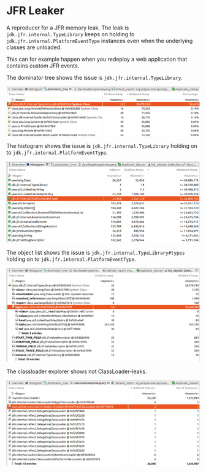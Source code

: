 JFR Leaker
==========

A reproducer for a JFR memory leak. The leak is `jdk.jfr.internal.TypeLibrary` keeps on holding to `jdk.jfr.internal.PlatformEventType` instances even when the underlying classes are unloaded.

This can for example happen when you redeploy a web application that contains custom JFR events.

The dominator tree shows the issue is `jdk.jfr.internal.TypeLibrary`.

![dominator tree](https://github.com/marschall/jfr-leaker/raw/master/src/main/javadoc/dominator_tree.png "Dominator Tree")

The histogram shows the issue is `jdk.jfr.internal.TypeLibrary` holding on to `jdk.jfr.internal.PlatformEventType`.

![histogram](https://github.com/marschall/jfr-leaker/raw/master/src/main/javadoc/histogram.png "Histogram")

The object list shows the issue is `jdk.jfr.internal.TypeLibrary#types` holding on to `jdk.jfr.internal.PlatformEventType`.

![list objects](https://github.com/marschall/jfr-leaker/raw/master/src/main/javadoc/list_objects.png "List Objects")

The classloader explorer shows not ClassLoader-leaks.

![classloader explorer](https://github.com/marschall/jfr-leaker/raw/master/src/main/javadoc/classloader_explorer.png "ClassLoader Explorer")
